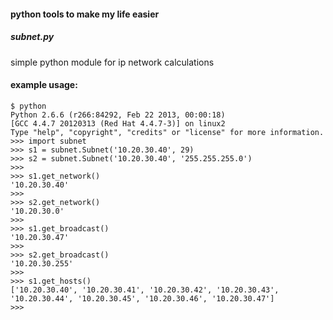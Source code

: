 #### python tools to make my life easier

##### subnet.py

simple python module for ip network calculations


#### example usage:

    $ python
    Python 2.6.6 (r266:84292, Feb 22 2013, 00:00:18)
    [GCC 4.4.7 20120313 (Red Hat 4.4.7-3)] on linux2
    Type "help", "copyright", "credits" or "license" for more information.
    >>> import subnet
    >>> s1 = subnet.Subnet('10.20.30.40', 29)
    >>> s2 = subnet.Subnet('10.20.30.40', '255.255.255.0')
    >>>
    >>> s1.get_network()
    '10.20.30.40'
    >>>
    >>> s2.get_network()
    '10.20.30.0'
    >>>
    >>> s1.get_broadcast()
    '10.20.30.47'
    >>>
    >>> s2.get_broadcast()
    '10.20.30.255'
    >>>
    >>> s1.get_hosts()
    ['10.20.30.40', '10.20.30.41', '10.20.30.42', '10.20.30.43', '10.20.30.44', '10.20.30.45', '10.20.30.46', '10.20.30.47']
    >>>
    
    
